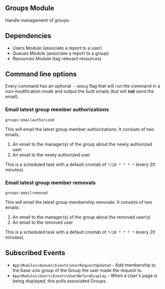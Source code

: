 ## Groups Module

Handle management of groups.

## Dependencies

* Users Module (associate a report to a user)
* Queues Module (associate a report to a group)
* Resources Module (tag relevant resources)

## Command line options

Every command has an optional `--debug` flag that will run the command in a non-modification mode and output the built emails (but will **not** send the email).

### Email latest group member authorizations

`groups:emailauthorized`

This will email the latest group member authorizations. It consists of two emails:

1. An email to the manager(s) of the group about the newly authorized user
2. An email to the newly authorized user

This is a scheduled task with a default crontab of `*/20 * * * *` (every 20 minutes).

### Email latest group member removals

`groups:emailremoved`

This will email the latest group membership removals. It consists of two emails:

1. An email to the manager(s) of the group about the removed user(s)
2. An email to the removed user

This is a scheduled task with a default crontab of `*/20 * * * *` (every 20 minutes).

## Subscribed Events

 * `App\Modules\Queues\Events\UserRequestUpdated` - Add membership to the base unix group of the Group the user made the request to.
 * `App\Modules\Users\Events\UserBeforeDisplay` - When a User's page is being displayed, this pulls associated Groups.
